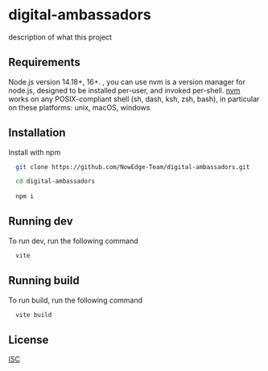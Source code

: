 
# digital-ambassadors

description of what this project

## Requirements

Node.js version 14.18+, 16+. , you can use nvm
is a version manager for node.js, designed to be installed per-user, and invoked per-shell. [nvm](https://github.com/nvm-sh/nvm) works on any POSIX-compliant shell (sh, dash, ksh, zsh, bash), in particular on these platforms: unix, macOS, windows

## Installation

Install with npm

```bash
  git clone https://github.com/NowEdge-Team/digital-ambassadors.git

  cd digital-ambassadors
  
  npm i 
```

## Running dev

To run dev, run the following command

```bash
  vite
```
## Running build

To run build, run the following command

```bash
  vite build
```

## License

[ISC](https://choosealicense.com/licenses/ISC/)

